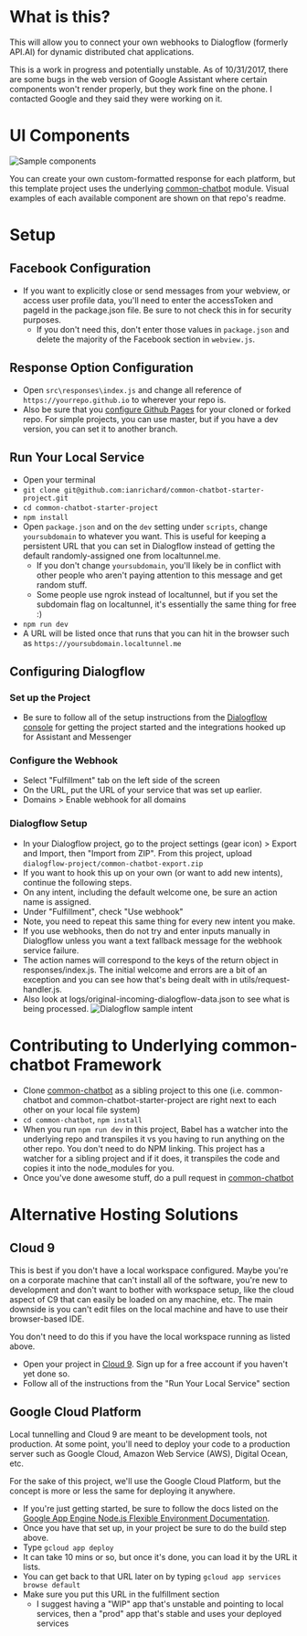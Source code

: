 # What is this?

This will allow you to connect your own webhooks to Dialogflow (formerly API.AI) for dynamic distributed chat applications.

This is a work in progress and potentially unstable. As of 10/31/2017, there are some bugs in the web version of Google Assistant where certain components won't render properly, but they work fine on the phone.  I contacted Google and they said they were working on it.

# UI Components

![Sample components](media/docs/common-chatbot-components.jpg)

You can create your own custom-formatted response for each platform, but this template project uses the underlying [common-chatbot](https://github.com/ianrichard/common-chatbot) module. Visual examples of each available component are shown on that repo's readme.

# Setup

## Facebook Configuration

- If you want to explicitly close or send messages from your webview, or access user profile data, you'll need to enter the accessToken and pageId in the package.json file.  Be sure to not check this in for security purposes.
  - If you don't need this, don't enter those values in `package.json` and delete the majority of the Facebook section in `webview.js`.

## Response Option Configuration

- Open `src\responses\index.js` and change all reference of `https://yourrepo.github.io` to wherever your repo is.
- Also be sure that you [configure Github Pages](https://pages.github.com/) for your cloned or forked repo.  For simple projects, you can use master, but if you have a dev version, you can set it to another branch.


## Run Your Local Service

- Open your terminal
- `git clone git@github.com:ianrichard/common-chatbot-starter-project.git`
- `cd common-chatbot-starter-project`
- `npm install`
- Open `package.json` and on the `dev` setting under `scripts`, change `yoursubdomain` to whatever you want.  This is useful for keeping a persistent URL that you can set in Dialogflow instead of getting the default randomly-assigned one from localtunnel.me.
  - If you don't change `yoursubdomain`, you'll likely be in conflict with other people who aren't paying attention to this message and get random stuff.
  - Some people use ngrok instead of localtunnel, but if you set the subdomain flag on localtunnel, it's essentially the same thing for free :)
- `npm run dev`
- A URL will be listed once that runs that you can hit in the browser such as `https://yoursubdomain.localtunnel.me`

## Configuring Dialogflow

### Set up the Project
- Be sure to follow all of the setup instructions from the [Dialogflow console](http://console.Dialogflow) for getting the project started and the integrations hooked up for Assistant and Messenger

### Configure the Webhook
- Select "Fulfillment" tab on the left side of the screen
- On the URL, put the URL of your service that was set up earlier.
- Domains > Enable webhook for all domains

### Dialogflow Setup

- In your Dialogflow project, go to the project settings (gear icon) > Export and Import, then "Import from ZIP".  From this project, upload `dialogflow-project/common-chatbot-export.zip`
- If you want to hook this up on your own (or want to add new intents), continue the following steps.
- On any intent, including the default welcome one, be sure an action name is assigned.
- Under "Fulfillment", check "Use webhook"
- Note, you need to repeat this same thing for every new intent you make.
- If you use webhooks, then do not try and enter inputs manually in Dialogflow unless you want a text fallback message for the webhook service failure.
- The action names will correspond to the keys of the return object in responses/index.js.  The initial welcome and errors are a bit of an exception and you can see how that's being dealt with in utils/request-handler.js.
- Also look at logs/original-incoming-dialogflow-data.json to see what is being processed.
![Dialogflow sample intent](media/instructions/instructions.jpg "Logo Title Text 1")

# Contributing to Underlying common-chatbot Framework

- Clone [common-chatbot](https://github.com/ianrichard/common-chatbot) as a sibling project to this one (i.e. common-chatbot and common-chatbot-starter-project are right next to each other on your local file system)
- `cd common-chatbot`, `npm install`
- When you run `npm run dev` in this project, Babel has a watcher into the underlying repo and transpiles it vs you having to run anything on the other repo.  You don't need to do NPM linking.  This project has a watcher for a sibling project and if it does, it transpiles the code and copies it into the node_modules for you.
- Once you've done awesome stuff, do a pull request in [common-chatbot](https://github.com/ianrichard/common-chatbot)

# Alternative Hosting Solutions

## Cloud 9

This is best if you don't have a local workspace configured.  Maybe you're on a corporate machine that can't install all of the software, you're new to development and don't want to bother with workspace setup, like the cloud aspect of C9 that can easily be loaded on any machine, etc.  The main downside is you can't edit files on the local machine and have to use their browser-based IDE.

You don't need to do this if you have the local workspace running as listed above.

- Open your project in [Cloud 9](https://c9.io). Sign up for a free account if you haven't yet done so.
- Follow all of the instructions from the "Run Your Local Service" section

## Google Cloud Platform

Local tunnelling and Cloud 9 are meant to be development tools, not production.  At some point, you'll need to deploy your code to a production server such as Google Cloud, Amazon Web Service (AWS), Digital Ocean, etc.

For the sake of this project, we'll use the Google Cloud Platform, but the concept is more or less the same for deploying it anywhere.

- If you're just getting started, be sure to follow the docs listed on the [Google App Engine Node.js Flexible Environment Documentation](https://cloud.google.com/appengine/docs/flexible/nodejs/).
- Once you have that set up, in your project be sure to do the build step above.
- Type `gcloud app deploy`
- It can take 10 mins or so, but once it's done, you can load it by the URL it lists.
- You can get back to that URL later on by typing `gcloud app services browse default`
- Make sure you put this URL in the fulfillment section
  - I suggest having a "WIP" app that's unstable and pointing to local services, then a "prod" app that's stable and uses your deployed services
